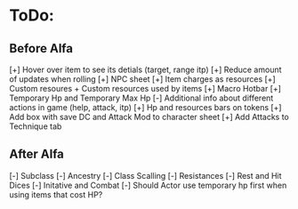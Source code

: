 # ToDo:

## Before Alfa

[+] Hover over item to see its detials (target, range itp)
[+] Reduce amount of updates when rolling
[+] NPC sheet
[+] Item charges as resources
[+] Custom resoures + Custom resources used by items
[+] Macro Hotbar
[+] Temporary Hp and Temporary Max Hp
[-] Additional info about different actions in game (help, attack, itp)
[+] Hp and resources bars on tokens
[+] Add box with save DC and Attack Mod to character sheet
[+] Add Attacks to Technique tab

## After Alfa

[-] Subclass
[-] Ancestry
[-] Class Scalling
[-] Resistances
[-] Rest and Hit Dices
[-] Initative and Combat
[-] Should Actor use temporary hp first when using items that cost HP?